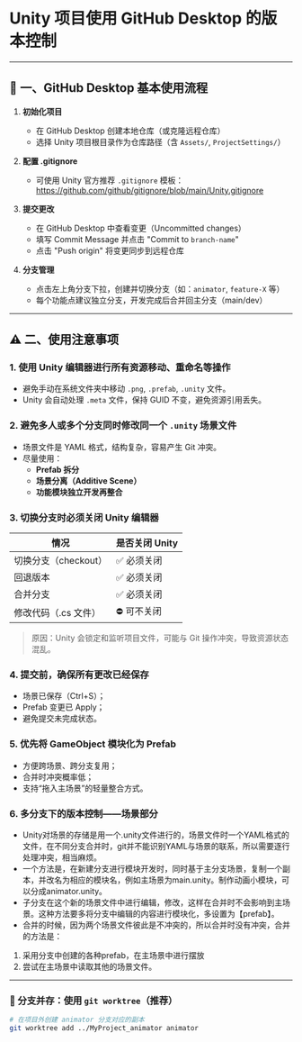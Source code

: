 # Unity 项目使用 GitHub Desktop 的版本控制

---

## 🧰 一、GitHub Desktop 基本使用流程

1. **初始化项目**
   - 在 GitHub Desktop 创建本地仓库（或克隆远程仓库）
   - 选择 Unity 项目根目录作为仓库路径（含 `Assets/`, `ProjectSettings/`）

2. **配置 .gitignore**

   - 可使用 Unity 官方推荐 `.gitignore` 模板：https://github.com/github/gitignore/blob/main/Unity.gitignore

3. **提交更改**
   - 在 GitHub Desktop 中查看变更（Uncommitted changes）
   - 填写 Commit Message 并点击 "Commit to `branch-name`"
   - 点击 "Push origin" 将变更同步到远程仓库

4. **分支管理**
   - 点击左上角分支下拉，创建并切换分支（如：`animator`, `feature-X` 等）
   - 每个功能点建议独立分支，开发完成后合并回主分支（main/dev）

---

## ⚠️ 二、使用注意事项

### 1. **使用 Unity 编辑器进行所有资源移动、重命名等操作**
- 避免手动在系统文件夹中移动 `.png`, `.prefab`, `.unity` 文件。
- Unity 会自动处理 `.meta` 文件，保持 GUID 不变，避免资源引用丢失。

### 2. **避免多人或多个分支同时修改同一个 `.unity` 场景文件**
- 场景文件是 YAML 格式，结构复杂，容易产生 Git 冲突。
- 尽量使用：
  - **Prefab 拆分**
  - **场景分离（Additive Scene）**
  - **功能模块独立开发再整合**

### 3. **切换分支时必须关闭 Unity 编辑器**
| 情况 | 是否关闭 Unity |
|------|----------------|
| 切换分支（checkout） | ✅ 必须关闭 |
| 回退版本 | ✅ 必须关闭 |
| 合并分支 | ✅ 必须关闭 |
| 修改代码（.cs 文件） | ⛔ 可不关闭 |

> 原因：Unity 会锁定和监听项目文件，可能与 Git 操作冲突，导致资源状态混乱。

### 4. **提交前，确保所有更改已经保存**
- 场景已保存（Ctrl+S）；
- Prefab 变更已 Apply；
- 避免提交未完成状态。

### 5. **优先将 GameObject 模块化为 Prefab**
- 方便跨场景、跨分支复用；
- 合并时冲突概率低；
- 支持“拖入主场景”的轻量整合方式。

### 6. 多分支下的版本控制——场景部分
- Unity对场景的存储是用一个.unity文件进行的，场景文件时一个YAML格式的文件，在不同分支合并时，git并不能识别YAML与场景的联系，所以需要逐行处理冲突，相当麻烦。
- 一个方法是，在新建分支进行模块开发时，同时基于主分支场景，复制一个副本，并改名为相应的模块名，例如主场景为main.unity。制作动画小模块，可以分成animator.unity。
- 子分支在这个新的场景文件中进行编辑，修改，这样在合并时不会影响到主场景。这种方法要多将分支中编辑的内容进行模块化，多设置为【prefab】。
- 合并的时候，因为两个场景文件彼此是不冲突的，所以合并时没有冲突，合并的方法是：
1. 采用分支中创建的各种prefab，在主场景中进行摆放
2. 尝试在主场景中读取其他的场景文件。

---

### 📁 分支并存：使用 `git worktree`（推荐）

```bash
# 在项目外创建 animator 分支对应的副本
git worktree add ../MyProject_animator animator
